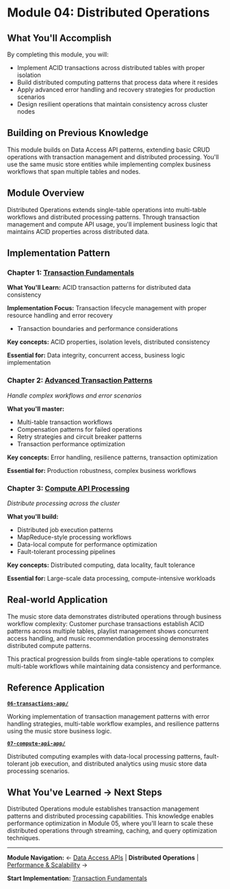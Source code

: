 # Module 04: Distributed Operations

## What You'll Accomplish

By completing this module, you will:

- Implement ACID transactions across distributed tables with proper isolation
- Build distributed computing patterns that process data where it resides
- Apply advanced error handling and recovery strategies for production scenarios
- Design resilient operations that maintain consistency across cluster nodes

## Building on Previous Knowledge

This module builds on Data Access API patterns, extending basic CRUD operations with transaction management and distributed processing. You'll use the same music store entities while implementing complex business workflows that span multiple tables and nodes.

## Module Overview

Distributed Operations extends single-table operations into multi-table workflows and distributed processing patterns. Through transaction management and compute API usage, you'll implement business logic that maintains ACID properties across distributed data.

## Implementation Pattern

### Chapter 1: [Transaction Fundamentals](./01-transaction-fundamentals.md)

**What You'll Learn:** ACID transaction patterns for distributed data consistency

**Implementation Focus:** Transaction lifecycle management with proper resource handling and error recovery
- Transaction boundaries and performance considerations

**Key concepts:** ACID properties, isolation levels, distributed consistency

**Essential for:** Data integrity, concurrent access, business logic implementation

### Chapter 2: [Advanced Transaction Patterns](./02-advanced-transaction-patterns.md)

*Handle complex workflows and error scenarios*

**What you'll master:**

- Multi-table transaction workflows
- Compensation patterns for failed operations
- Retry strategies and circuit breaker patterns
- Transaction performance optimization

**Key concepts:** Error handling, resilience patterns, transaction optimization

**Essential for:** Production robustness, complex business workflows

### Chapter 3: [Compute API Processing](./03-compute-api-processing.md)

*Distribute processing across the cluster*

**What you'll build:**

- Distributed job execution patterns
- MapReduce-style processing workflows
- Data-local compute for performance optimization
- Fault-tolerant processing pipelines

**Key concepts:** Distributed computing, data locality, fault tolerance

**Essential for:** Large-scale data processing, compute-intensive workloads

## Real-world Application

The music store data demonstrates distributed operations through business workflow complexity: Customer purchase transactions establish ACID patterns across multiple tables, playlist management shows concurrent access handling, and music recommendation processing demonstrates distributed compute patterns.

This practical progression builds from single-table operations to complex multi-table workflows while maintaining data consistency and performance.

## Reference Application

**[`06-transactions-app/`](../../ignite3-reference-apps/06-transactions-app/)**

Working implementation of transaction management patterns with error handling strategies, multi-table workflow examples, and resilience patterns using the music store business logic.

**[`07-compute-api-app/`](../../ignite3-reference-apps/07-compute-api-app/)**

Distributed computing examples with data-local processing patterns, fault-tolerant job execution, and distributed analytics using music store data processing scenarios.

## What You've Learned → Next Steps

Distributed Operations module establishes transaction management patterns and distributed processing capabilities. This knowledge enables performance optimization in Module 05, where you'll learn to scale these distributed operations through streaming, caching, and query optimization techniques.

---

**Module Navigation:**
← [Data Access APIs](../03-data-access-apis/) | **Distributed Operations** | [Performance & Scalability](../05-performance-scalability/) →

**Start Implementation:** [Transaction Fundamentals](./01-transaction-fundamentals.md)
